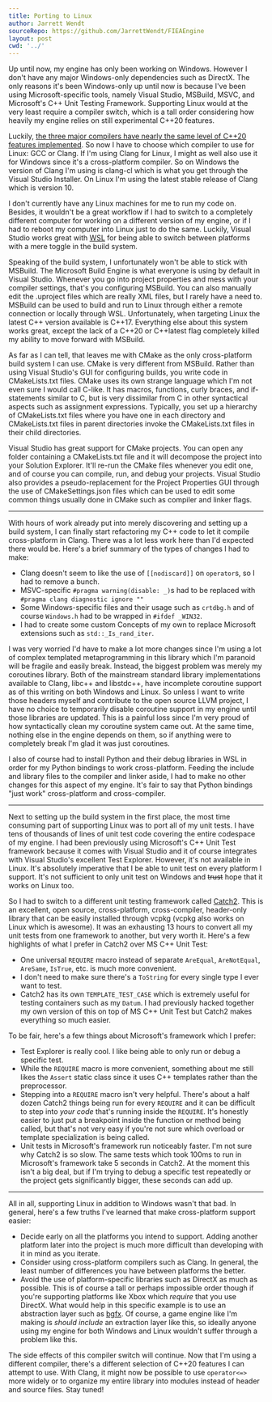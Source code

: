 ```yaml
---
title: Porting to Linux
author: Jarrett Wendt
sourceRepo: https://github.com/JarrettWendt/FIEAEngine
layout: post
cwd: '../'
---
```


Up until now, my engine has only been working on Windows. However I don't have any major Windows-only dependencies such as DirectX. The only reasons it's been Windows-only up until now is because I've been using Microsoft-specific tools, namely Visual Studio, MSBuild, MSVC, and Microsoft's C++ Unit Testing Framework. Supporting Linux would at the very least require a compiler switch, which is a tall order considering how heavily my engine relies on still experimental C++20 features.

Luckily, <a href="https://en.cppreference.com/w/cpp/compiler_support" target="_blank">the three major compilers have nearly the same level of C++20 features implemented</a>. So now I have to choose which compiler to use for Linux: GCC or Clang. If I'm using Clang for Linux, I might as well also use it for Windows since it's a cross-platform compiler. So on Windows the version of Clang I'm using is clang-cl which is what you get through the Visual Studio Installer. On Linux I'm using the latest stable release of Clang which is version 10.

I don't currently have any Linux machines for me to run my code on. Besides, it wouldn't be a great workflow if I had to switch to a completely different computer for working on a different version of my engine, or if I had to reboot my computer into Linux just to do the same. Luckily, Visual Studio works great with <a href="https://docs.microsoft.com/en-us/windows/wsl/" target="_blank">WSL</a> for being able to switch between platforms with a mere toggle in the build system.

Speaking of the build system, I unfortunately won't be able to stick with MSBuild. The Microsoft Build Engine is what everyone is using by default in Visual Studio. Whenever you go into project properties and mess with your compiler settings, that's you configuring MSBuild. You can also manually edit the .uproject files which are really XML files, but I rarely have a need to. MSBuild can be used to build and run to Linux through either a remote connection or locally through WSL. Unfortunately, when targeting Linux the latest C++ version available is C++17. Everything else about this system works great, except the lack of a C++20 or C++latest flag completely killed my ability to move forward with MSBuild.

As far as I can tell, that leaves me with CMake as the only cross-platform build system I can use. CMake is very different from MSBuild. Rather than using Visual Studio's GUI for configuring builds, you write code in CMakeLists.txt files. CMake uses its own strange language which I'm not even sure I would call C-like. It has macros, functions, curly braces, and if-statements similar to C, but is very dissimilar from C in other syntactical aspects such as assignment expressions. Typically, you set up a hierarchy of CMakeLists.txt files where you have one in each directory and CMakeLists.txt files in parent directories invoke the CMakeLists.txt files in their child directories.

Visual Studio has great support for CMake projects. You can open any folder containing a CMakeLists.txt file and it will decompose the project into your Solution Explorer. It'll re-run the CMake files whenever you edit one, and of course you can compile, run, and debug your projects. Visual Studio also provides a pseudo-replacement for the Project Properties GUI through the use of CMakeSettings.json files which can be used to edit some common things usually done in CMake such as compiler and linker flags.

---

With hours of work already put into merely discovering and setting up a build system, I can finally start refactoring my C++ code to let it compile cross-platform in Clang. There was a lot less work here than I'd expected there would be. Here's a brief summary of the types of changes I had to make:
- Clang doesn't seem to like the use of `[[nodiscard]]` on `operator`s, so I had to remove a bunch.
- MSVC-specific `#pragma warning(disable: _)`s had to be replaced with `#pragma clang diagnostic ignore ""`
- Some Windows-specific files and their usage such as `crtdbg.h` and of course `Windows.h` had to be wrapped in `#ifdef _WIN32`.
- I had to create some custom Concepts of my own to replace Microsoft extensions such as `std::_Is_rand_iter`.

I was very worried I'd have to make a lot more changes since I'm using a lot of complex templated metaprogramming in this library which I'm paranoid will be fragile and easily break. Instead, the biggest problem was merely my coroutines library. Both of the mainstream standard library implementations available to Clang, libc++ and libstdc++, have incomplete coroutine support as of this writing on both Windows and Linux. So unless I want to write those headers myself and contribute to the open source LLVM project, I have no choice to temporarily disable coroutine support in my engine until those libraries are updated. This is a painful loss since I'm very proud of how syntactically clean my coroutine system came out. At the same time, nothing else in the engine depends on them, so if anything were to completely break I'm glad it was just coroutines.

I also of course had to install Python and their debug libraries in WSL in order for my Python bindings to work cross-platform. Feeding the include and library files to the compiler and linker aside, I had to make no other changes for this aspect of my engine. It's fair to say that Python bindings "just work" cross-platform and cross-compiler.

---

Next to setting up the build system in the first place, the most time consuming part of supporting Linux was to port all of my unit tests. I have tens of thousands of lines of unit test code covering the entire codespace of my engine. I had been previously using Microsoft's C++ Unit Test framework because it comes with Visual Studio and it of course integrates with Visual Studio's excellent Test Explorer. However, it's not available in Linux. It's absolutely imperative that I be able to unit test on every platform I support. It's not sufficient to only unit test on Windows and ~~trust~~ hope that it works on Linux too.

So I had to switch to a different unit testing framework called <a href="https://github.com/catchorg/Catch2" target="_blank">Catch2</a>. This is an excellent, open source, cross-platform, cross-compiler, header-only library that can be easily installed through vcpkg (vcpkg also works on Linux which is awesome). It was an exhausting 13 hours to convert all my unit tests from one framework to another, but very worth it. Here's a few highlights of what I prefer in Catch2 over MS C++ Unit Test:
- One universal `REQUIRE` macro instead of separate `AreEqual`, `AreNotEqual`, `AreSame`, `IsTrue`, etc. is much more convenient.
- I don't need to make sure there's a `ToString` for every single type I ever want to test.
- Catch2 has its own `TEMPLATE_TEST_CASE` which is extremely useful for testing containers such as my `Datum`. I had previously hacked together my own version of this on top of MS C++ Unit Test but Catch2 makes everything so much easier.

To be fair, here's a few things about Microsoft's framework which I prefer:
- Test Explorer is really cool. I like being able to only run or debug a specific test.
- While the `REQUIRE` macro is more convenient, something about me still likes the `Assert` static class since it uses C++ templates rather than the preprocessor.
- Stepping into a `REQUIRE` macro isn't very helpful. There's about a half dozen Catch2 things being run for every `REQUIRE` and it can be difficult to step into _your code_ that's running inside the `REQUIRE`. It's honestly easier to just put a breakpoint inside the function or method being called, but that's not very easy if you're not sure which overload or template specialization is being called.
- Unit tests in Microsoft's framework run noticeably faster. I'm not sure why Catch2 is so slow. The same tests which took 100ms to run in Microsoft's framework take 5 seconds in Catch2. At the moment this isn't a big deal, but if I'm trying to debug a specific test repeatedly or the project gets significantly bigger, these seconds can add up.

---

All in all, supporting Linux in addition to Windows wasn't that bad. In general, here's a few truths I've learned that make cross-platform support easier:
- Decide early on all the platforms you intend to support. Adding another platform later into the project is much more difficult than developing with it in mind as you iterate.
- Consider using cross-platform compilers such as Clang. In general, the least number of differences you have between platforms the better.
- Avoid the use of platform-specific libraries such as DirectX as much as possible. This is of course a tall or perhaps impossible order though if you're supporting platforms like Xbox which _require_ that you use DirectX. What would help in this specific example is to use an abstraction layer such as <a href="https://github.com/bkaradzic/bgfx" target="_blank">bgfx</a>. Of course, a game engine like I'm making is _should include_ an extraction layer like this, so ideally anyone using my engine for both Windows and Linux wouldn't suffer through a problem like this.

The side effects of this compiler switch will continue. Now that I'm using a different compiler, there's a different selection of C++20 features I can attempt to use. With Clang, it might now be possible to use `operator<=>` more widely or to organize my entire library into modules instead of header and source files. Stay tuned!
